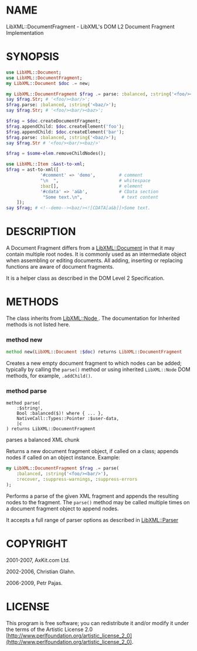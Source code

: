 NAME
====

LibXML::DocumentFragment - LibXML's DOM L2 Document Fragment Implementation

SYNOPSIS
========

```raku
use LibXML::Document;
use LibXML::DocumentFragment;
my LibXML::Document $doc .= new;

my LibXML::DocumentFragment $frag .= parse: :balanced, :string('<foo/><bar/>');
say $frag.Str; # '<foo/><bar/>';
$frag.parse: :balanced, :string('<baz/>');
say $frag.Str; # '<foo/><bar/><baz>';

$frag = $doc.createDocumentFragment;
$frag.appendChild: $doc.createElement('foo');
$frag.appendChild: $doc.createElement('bar');
$frag.parse: :balanced, :string('<baz/>');
say $frag.Str # '<foo/><bar/><baz/>'

$frag = $some-elem.removeChildNodes();

use LibXML::Item :&ast-to-xml;
$frag = ast-to-xml([
             '#comment' => 'demo',         # comment
             "\n  ",                       # whitespace
             :baz[],                       # element
             '#cdata' => 'a&b',            # CData section
              "Some text.\n",               # text content
    ]);
say $frag; # <!--demo--><baz/><![CDATA[a&b]]>Some text.
```

DESCRIPTION
===========

A Document Fragment differs from a [LibXML::Document](https://libxml-raku.github.io/LibXML-raku/Document) in that it may contain multiple root nodes. It is commonly used as an intermediate object when assembling or editing documents. All adding, inserting or replacing functions are aware of document fragments.

It is a helper class as described in the DOM Level 2 Specification.

METHODS
=======

The class inherits from [LibXML::Node ](https://libxml-raku.github.io/LibXML-raku/Node). The documentation for Inherited methods is not listed here.

### method new

```raku
method new(LibXML::Document :$doc) returns LibXML::DocumentFragment
```

Creates a new empty document fragment to which nodes can be added; typically by calling the `parse()` method or using inherited `LibXML::Node` DOM methods, for example, `.addChild()`.

### method parse

```perl6
method parse(
    :$string!,
    Bool :balanced($)! where { ... },
    NativeCall::Types::Pointer :$user-data,
    |c
) returns LibXML::DocumentFragment
```

parses a balanced XML chunk

Returns a new document fragment object, if called on a class; appends nodes if called on an object instance. Example:

```raku
my LibXML::DocumentFragment $frag .= parse(
    :balanced, :string('<foo/><bar/>'),
    :recover, :suppress-warnings, :suppress-errors
);
```

Performs a parse of the given XML fragment and appends the resulting nodes to the fragment. The `parse()` method may be called multiple times on a document fragment object to append nodes.

It accepts a full range of parser options as described in [LibXML::Parser](https://libxml-raku.github.io/LibXML-raku/Parser)

COPYRIGHT
=========

2001-2007, AxKit.com Ltd.

2002-2006, Christian Glahn.

2006-2009, Petr Pajas.

LICENSE
=======

This program is free software; you can redistribute it and/or modify it under the terms of the Artistic License 2.0 [http://www.perlfoundation.org/artistic_license_2_0](http://www.perlfoundation.org/artistic_license_2_0).

